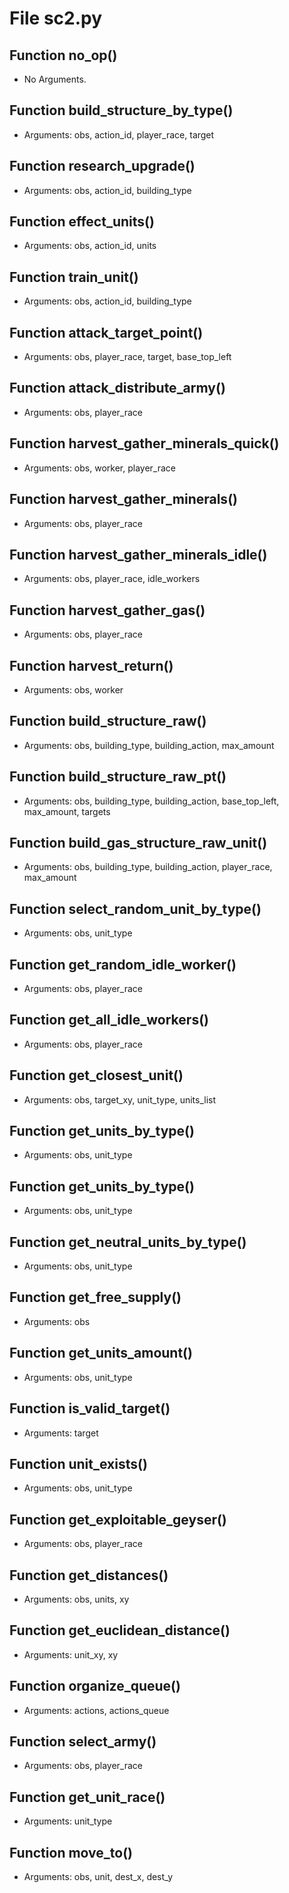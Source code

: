 # File sc2.py

## Function no_op()

* No Arguments.

## Function build_structure_by_type()

* Arguments: obs, action_id, player_race, target

## Function research_upgrade()

* Arguments: obs, action_id, building_type

## Function effect_units()

* Arguments: obs, action_id, units

## Function train_unit()

* Arguments: obs, action_id, building_type

## Function attack_target_point()

* Arguments: obs, player_race, target, base_top_left

## Function attack_distribute_army()

* Arguments: obs, player_race

## Function harvest_gather_minerals_quick()

* Arguments: obs, worker, player_race

## Function harvest_gather_minerals()

* Arguments: obs, player_race

## Function harvest_gather_minerals_idle()

* Arguments: obs, player_race, idle_workers

## Function harvest_gather_gas()

* Arguments: obs, player_race

## Function harvest_return()

* Arguments: obs, worker

## Function build_structure_raw()

* Arguments: obs, building_type, building_action, max_amount

## Function build_structure_raw_pt()

* Arguments: obs, building_type, building_action, base_top_left, max_amount, targets

## Function build_gas_structure_raw_unit()

* Arguments: obs, building_type, building_action, player_race, max_amount

## Function select_random_unit_by_type()

* Arguments: obs, unit_type

## Function get_random_idle_worker()

* Arguments: obs, player_race

## Function get_all_idle_workers()

* Arguments: obs, player_race

## Function get_closest_unit()

* Arguments: obs, target_xy, unit_type, units_list

## Function get_units_by_type()

* Arguments: obs, unit_type

## Function get_units_by_type()

* Arguments: obs, unit_type

## Function get_neutral_units_by_type()

* Arguments: obs, unit_type

## Function get_free_supply()

* Arguments: obs

## Function get_units_amount()

* Arguments: obs, unit_type

## Function is_valid_target()

* Arguments: target

## Function unit_exists()

* Arguments: obs, unit_type

## Function get_exploitable_geyser()

* Arguments: obs, player_race

## Function get_distances()

* Arguments: obs, units, xy

## Function get_euclidean_distance()

* Arguments: unit_xy, xy

## Function organize_queue()

* Arguments: actions, actions_queue

## Function select_army()

* Arguments: obs, player_race

## Function get_unit_race()

* Arguments: unit_type

## Function move_to()

* Arguments: obs, unit, dest_x, dest_y

